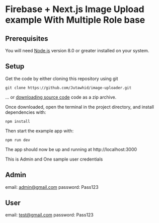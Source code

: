# Firebase + Next.js Image Upload example With Multiple Role base
## Prerequisites

You will need [Node.js](https://nodejs.org) version 8.0 or greater installed on your system.

## Setup

Get the code by either cloning this repository using git

```
git clone https://github.com/Jutawhid/image-uploader.git
```

... or [downloading source code](https://github.com/Jutawhid/image-uploader/archive/refs/heads/main.zip) code as a zip archive.

Once downloaded, open the terminal in the project directory, and install dependencies with:

```
npm install
```

Then start the example app with:

```
npm run dev
```

The app should now be up and running at http://localhost:3000

This is Admin and One sample user credentials

Admin
------
email: admin@gmail.com
password: Pass123

User
------
email: test@gmail.com
password: Pass123

